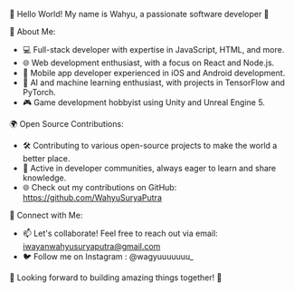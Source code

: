 👋 Hello World! My name is Wahyu, a passionate software developer 🚀

🌟 About Me:
- 💻 Full-stack developer with expertise in JavaScript, HTML, and more.
- 🌐 Web development enthusiast, with a focus on React and Node.js.
- 📱 Mobile app developer experienced in iOS and Android development.
- 🤖 AI and machine learning enthusiast, with projects in TensorFlow and PyTorch.
- 🎮 Game development hobbyist using Unity and Unreal Engine 5.

🌍 Open Source Contributions:
- 🛠️ Contributing to various open-source projects to make the world a better place.
- 💬 Active in developer communities, always eager to learn and share knowledge.
- 🌐 Check out my contributions on GitHub: https://github.com/WahyuSuryaPutra

🔗 Connect with Me:
- 📫 Let's collaborate! Feel free to reach out via email: iwayanwahyusuryaputra@gmail.com
- 🐦 Follow me on Instagram : @wagyuuuuuuu_

🚀 Looking forward to building amazing things together! 🚀
